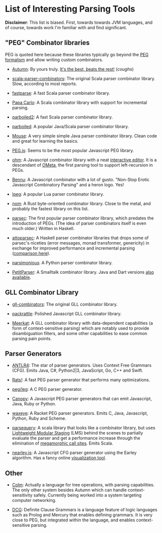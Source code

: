# List of Interesting Parsing Tools

**Disclaimer**: This list is biased. First, towards towards JVM
 languages, and of course, towards work I'm familiar with and find significant.

## "PEG" Combinator libraries

PEG is quoted here because these libraries typically go beyond the [PEG formalism](peg.md) and allow
writing custom combinators.

- [Autumn]: By yours truly. [It's the best, beats the rest!](faq/why.md) (*coughs*)

- [scala-parser-combinators]: The original Scala parser combinator library. Slow, according to most
  reports.

- [fastparse]: A fast Scala parser combinator library.

- [Papa Carlo]: A Scala combinator library with support for incremental parsing.

- [parboiled2]: A fast Scala parser combinator library.

- [parboiled]: A popular Java/Scala parser combinator library.

- [Mouse]: A very simple simple Java parser combinator library. Clean code and great for
  learning the basics.

- [PEG.js]: Seems to be the most popular Javascript PEG library.

- [ohm]: A Javascript combinator library with a neat [interactive editor]. It is a descendant of
  [OMeta], the first parsing tool to support left-recursion in PEGs.

  [interactive editor]: https://ohmlang.github.io/editor/

- [Bennu]: A Javascript combinator with a lot of gusto.
  "Non-Stop Erotic Javascript Combinatory Parsing" and a heron logo. Yes!
  
- [lpeg]: A popular Lua parser combinator library.

- [nom]: A Rust byte-oriented combinator library. Close to the metal, and probably the fastest
  library on this list.
  
- [parsec]: The first popular parser combinator library, which predates the introduction of PEGs.
  (The idea of parser combinators itself is even much older.) Written in Haskell.
  
- [attoparsec]: A Haskell parser combinator libraries that drops some of parsec's niceties
  (error messages, monad transformer, genericity) in exchange for improved performance and
  incremental parsing ([comparison here]).
  
  [comparison here]: http://stackoverflow.com/a/19213247/298664
  
- [parsimonious]: A Python parser combinator library.

- [PetitParser]: A Smalltalk combinator library. Java and Dart versions [also available].

  [also available]: https://github.com/petitparser
  
## GLL Combinator Library

- [gll-combinators]: The original GLL combinator library.

- [packrattle]: Polished Javascript GLL combinator library.

- [Meerkat]: A GLL combinator library with data-dependent capabilities
  (a form of context-sensitive parsing) which are notably used to provide disambiguation filters,
  and some other capabilities to ease common parsing pain points.

## Parser Generators

- [ANTLR4]: The star of parser generators. Uses Context Free Grammars (CFG). Emits
  Java, C#, Python2|3, JavaScript, Go, C++ and Swift.
  
- [Rats!]: A fast PEG parser generator that performs many optimizations.

- [peg/leg]: A C PEG parser generator.

- [Canopy]: A Javascript PEG parser generators that can emit Javascript, Java, Ruby or Python.

- [waxeye]: A Racket PEG parser generators. Emits C, Java, Javascript, Python, Ruby and Scheme.

- [parsequery]: A scala library that looks like a combinator library, but uses [Lightweight Modular
  Staging] (LMS) behind the scenes to partially evaluate the parser and get a performance increase
  through the elimination of [megamorphic call sites]. Emits Scala.
  
  [Lightweight Modular Staging]: https://scala-lms.github.io/
  [megamorphic call sites]: TODO

- [nearley.js]: A Javascript CFG parser generator using the Earley algorithm. Has a fancy online
 [visualization tool].

[nearley.js]: http://nearley.js.org/
[visualization tool]: https://omrelli.ug/nearley-playground/

## Other

- [Colm]: Actually a language for tree operations, with parsing capabilities. The only other
  system besides Autumn which can handle context-sensitivity safely. Currently being worked into
  a system targeting computer networking.
  
- [DCG]: Definite Clause Grammars is a language feature of logic languages such as Prolog and
  Mercury that enables defining grammars. It is very close to PEG, but integrated within the
  language, and enables context-sensitive parsing.

[Autumn]: https://github.com/norswap/autumn
[scala-parser-combinators]: https://github.com/scala/scala-parser-combinators
[fastparse]: https://github.com/lihaoyi/fastparse
[Papa Carlo]: https://github.com/Eliah-Lakhin/papa-carlo
[parboiled2]: https://github.com/sirthias/parboiled2
[parboiled]: https://github.com/sirthias/parboiled
[Mouse]: http://mousepeg.sourceforge.net/
[PEG.js]: https://github.com/pegjs/pegjs
[ohm]: https://github.com/harc/ohm
[OMeta]: http://www.tinlizzie.org/ometa/
[Bennu]: https://github.com/mattbierner/bennu
[lpeg]: http://www.inf.puc-rio.br/~roberto/lpeg/
[nom]: https://github.com/Geal/nom
[parsec]: https://github.com/aslatter/parsec
[attoparsec]: https://github.com/bos/attoparsec
[parsimonious]: https://github.com/erikrose/parsimonious
[PetitParser]: http://scg.unibe.ch/research/helvetia/petitparser
[gll-combinators]: https://github.com/djspiewak/gll-combinators
[packrattle]: https://github.com/robey/packrattle
[Meerkat]: https://github.com/meerkat-parser/Meerkat
[peg/leg]: https://github.com/gpakosz/peg
[ANTLR4]: https://github.com/antlr/antlr4
[Rats!]: https://cs.nyu.edu/rgrimm/xtc/rats-intro.html
[Canopy]: https://github.com/jcoglan/canopy
[waxeye]: https://github.com/orlandohill/waxeye
[parsequery]: https://github.com/manojo/parsequery
[Colm]: http://www.colm.net/open-source/colm/
[DCG]: https://en.wikipedia.org/wiki/Definite_clause_grammar